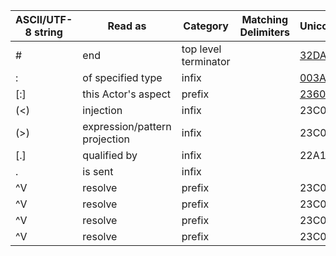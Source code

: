 
|ASCII/UTF-8 string|Read as                      |Category            |Matching Delimiters|Unicode(hex)|
|------------------|-----------------------------|--------------------|-------------------|------------|
|#                 |end                          |top level terminator|                   |[32DA]        |
|:                 |of specified type            |infix               |                   |[003A]      |
|[:]               |this Actor's aspect          |prefix              |                   |[2360]        |
|(<)               |injection                    |infix               |                   |23C0        |
|(>)               |expression/pattern projection|infix               |                   |23C0        |
|[.]               |qualified by                 |infix               |                   |22A1        |
|.                 |is sent                      |infix               |                   |            |
|^V                |resolve                      |prefix              |                   |23C0        |
|^V                |resolve                      |prefix              |                   |23C0        |
|^V                |resolve                      |prefix              |                   |23C0        |
|^V                |resolve                      |prefix              |                   |23C0        |


[003A]:http://www.fileformat.info/info/unicode/char/003a/index.htm
[2360]:http://www.fileformat.info/info/unicode/char/2360/index.htm
[32DA]:http://www.fileformat.info/info/unicode/char/32da/index.htm
